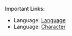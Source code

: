 Important Links: 
* Language: [Language](Language/Language.md) 
* Language: [Character](<The Observer.md>) 
